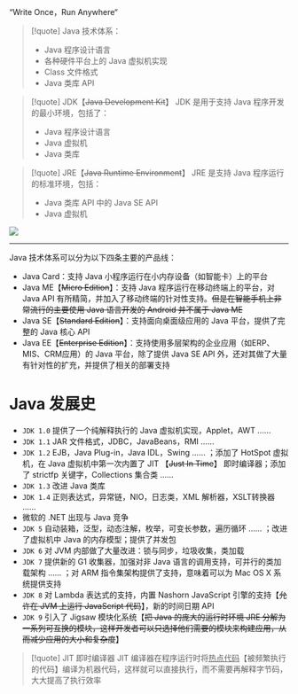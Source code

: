 “Write Once，Run Anywhere“

>[!quote] Java 技术体系：
 >- Java 程序设计语言
 >- 各种硬件平台上的 Java 虚拟机实现
 >- Class 文件格式
 >- Java 类库 API

>[!quote] JDK【~~Java Development Kit~~】
>JDK 是用于支持 Java 程序开发的最小环境，包括了：
>- Java 程序设计语言
>- Java 虚拟机
>- Java 类库

>[!quote] JRE【~~Java Runtime Environment~~】
>JRE 是支持 Java 程序运行的标准环境，包括：
>- Java 类库 API 中的 Java SE API
>- Java 虚拟机

![](https://obsidian-1307744200.cos.ap-guangzhou.myqcloud.com/%E5%9B%BE%E7%89%87/202405101917285.png)

---

Java 技术体系可以分为以下四条主要的产品线：
- Java Card：支持 Java 小程序运行在小内存设备（如智能卡）上的平台
- Java ME【~~Micro Edition~~】：支持 Java 程序运行在移动终端上的平台，对 Java API 有所精简，并加入了移动终端的针对性支持。~~但是在智能手机上非常流行的主要使用 Java 语言开发的 Android 并不属于 Java ME~~
- Java SE【~~Standard Edition~~】：支持面向桌面级应用的 Java 平台，提供了完整的 Java 核心 API
- Java EE【~~Enterprise Edition~~】：支持使用多层架构的企业应用（如ERP、MIS、CRM应用）的 Java 平台，除了提供 Java SE API 外，还对其做了大量有针对性的扩充，并提供了相关的部署支持

# Java 发展史
- `JDK 1.0` 提供了一个纯解释执行的 Java 虚拟机实现，Applet，AWT ……
- `JDK 1.1` JAR 文件格式，JDBC，JavaBeans，RMI ……
- `JDK 1.2` EJB，Java Plug-in，Java IDL，Swing …… ；添加了 HotSpot 虚拟机，在 Java 虚拟机中第一次内置了 JIT 【~~Just In Time~~】 即时编译器；添加了 strictfp 关键字，Collections 集合类 ……
- `JDK 1.3` 改进 Java 类库
- `JDK 1.4` 正则表达式，异常链，NIO，日志类，XML 解析器，XSLT转换器 ……
- 微软的 .NET 出现与 Java 竞争
- `JDK 5` 自动装箱，泛型，动态注解，枚举，可变长参数，遍历循环 …… ；改进了虚拟机中 Java 的内存模型；提供了并发包
- `JDK 6` 对 JVM 内部做了大量改进：锁与同步，垃圾收集，类加载
- `JDK 7` 提供新的 G1 收集器，加强对非 Java 语言的调用支持，可并行的类加载架构 …… ；对 ARM 指令集架构提供了支持，意味着可以为 Mac OS X 系统提供支持
- `JDK 8` 对 Lambda 表达式的支持，内置 Nashorn JavaScript 引擎的支持【~~允许在 JVM 上运行 JavaScript 代码~~】，新的时间日期 API
- `JDK 9` 引入了 Jigsaw 模块化系统【~~把 Java 的庞大的运行时环境 JRE 分解为一系列可互换的模块，这样开发者可以只选择他们需要的模块来构建应用，从而减少应用的大小和复杂度~~】

>[!quote] JIT 即时编译器
>JIT 编译器在程序运行时将<u>热点代码</u>【被频繁执行的代码】编译为机器代码，这样就可以直接执行，而不需要再解释字节码，大大提高了执行效率








